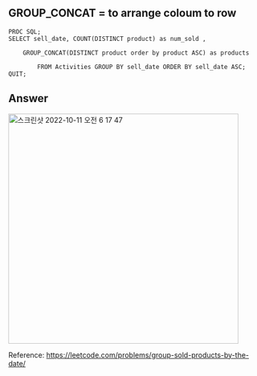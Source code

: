 ## GROUP_CONCAT = to arrange coloum to row

``` SAS
PROC SQL;
SELECT sell_date, COUNT(DISTINCT product) as num_sold ,
    
    GROUP_CONCAT(DISTINCT product order by product ASC) as products
    
        FROM Activities GROUP BY sell_date ORDER BY sell_date ASC;
QUIT;
``` 

## Answer
<img width="458" alt="스크린샷 2022-10-11 오전 6 17 47" src="https://user-images.githubusercontent.com/107760647/194953727-6e032c64-dbd5-45e1-b7ab-18237a984e38.png">

Reference:
https://leetcode.com/problems/group-sold-products-by-the-date/
